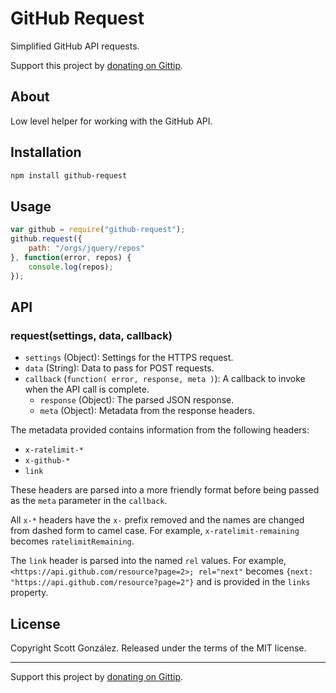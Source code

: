 # GitHub Request

Simplified GitHub API requests.

Support this project by [donating on Gittip](https://www.gittip.com/scottgonzalez/).

## About

Low level helper for working with the GitHub API.

## Installation

```sh
npm install github-request
```

## Usage

```js
var github = require("github-request");
github.request({
	path: "/orgs/jquery/repos"
}, function(error, repos) {
	console.log(repos);
});
```

## API

### request(settings, data, callback)

* `settings` (Object): Settings for the HTTPS request.
* `data` (String): Data to pass for POST requests.
* `callback` (`function( error, response, meta )`): A callback to invoke when the API call is complete.
  * `response` (Object): The parsed JSON response.
  * `meta` (Object): Metadata from the response headers.

The metadata provided contains information from the following headers:

* `x-ratelimit-*`
* `x-github-*`
* `link`

These headers are parsed into a more friendly format before being passed as the `meta` parameter in the `callback`.

All `x-*` headers have the `x-` prefix removed and the names are changed from dashed form to camel case. For example, `x-ratelimit-remaining` becomes `ratelimitRemaining`.

The `link` header is parsed into the named `rel` values. For example, `<https://api.github.com/resource?page=2>; rel="next"` becomes `{next: "https://api.github.com/resource?page=2"}` and is provided in the `links` property.

## License

Copyright Scott González. Released under the terms of the MIT license.

---

Support this project by [donating on Gittip](https://www.gittip.com/scottgonzalez/).
